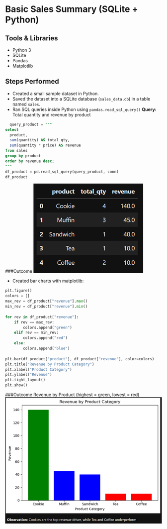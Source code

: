 # Basic Sales Summary (SQLite + Python)

## Tools & Libraries
- Python 3
- SQLite 
- Pandas
- Matplotlib

## Steps Performed
- Created a small sample dataset in Python.
- Saved the dataset into a SQLite database (`sales_data.db`) in a table named `sales`.
- Ran SQL queries inside Python using `pandas.read_sql_query()`
**Query:** Total quantity and revenue by product  
```sql
  query_product = """
select
  product,
  sum(quantity) AS total_qty,
  sum(quantity * price) AS revenue
from sales
group by product
order by revenue desc;
"""
df_product = pd.read_sql_query(query_product, conn)
df_product 
```
###Outcome
![Outcome](https://github.com/jananiii18/Basic-Sales-Summary/blob/d6cdc3aa55a374b591ddf8736816947387ce6491/Table.png)

- Created bar charts with matplotlib:
```python
plt.figure()
colors = []
max_rev = df_product["revenue"].max()
min_rev = df_product["revenue"].min()

for rev in df_product["revenue"]:
    if rev == max_rev:
        colors.append("green")
    elif rev == min_rev:
        colors.append("red")
    else:
        colors.append("blue")

plt.bar(df_product["product"], df_product["revenue"], color=colors)
plt.title("Revenue by Product Category")
plt.xlabel("Product Category")
plt.ylabel("Revenue")
plt.tight_layout()
plt.show()
```

###Outcome Revenue by Product (highest = green, lowest = red)
![Outcome](https://github.com/jananiii18/Basic-Sales-Summary/blob/38aed362f2e3af059da1ea6433a3f617424093a2/Chart.png)
